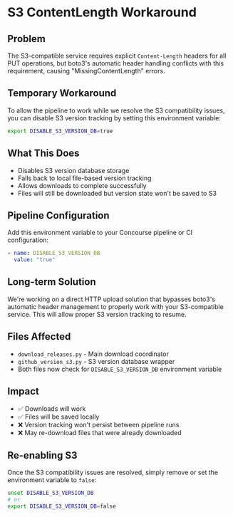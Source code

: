 # S3 ContentLength Workaround

## Problem
The S3-compatible service requires explicit `Content-Length` headers for all PUT operations, but boto3's automatic header handling conflicts with this requirement, causing "MissingContentLength" errors.

## Temporary Workaround
To allow the pipeline to work while we resolve the S3 compatibility issues, you can disable S3 version tracking by setting this environment variable:

```bash
export DISABLE_S3_VERSION_DB=true
```

## What This Does
- Disables S3 version database storage
- Falls back to local file-based version tracking
- Allows downloads to complete successfully
- Files will still be downloaded but version state won't be saved to S3

## Pipeline Configuration
Add this environment variable to your Concourse pipeline or CI configuration:

```yaml
- name: DISABLE_S3_VERSION_DB
  value: "true"
```

## Long-term Solution
We're working on a direct HTTP upload solution that bypasses boto3's automatic header management to properly work with your S3-compatible service. This will allow proper S3 version tracking to resume.

## Files Affected
- `download_releases.py` - Main download coordinator
- `github_version_s3.py` - S3 version database wrapper
- Both files now check for `DISABLE_S3_VERSION_DB` environment variable

## Impact
- ✅ Downloads will work
- ✅ Files will be saved locally 
- ❌ Version tracking won't persist between pipeline runs
- ❌ May re-download files that were already downloaded

## Re-enabling S3
Once the S3 compatibility issues are resolved, simply remove or set the environment variable to `false`:

```bash
unset DISABLE_S3_VERSION_DB
# or
export DISABLE_S3_VERSION_DB=false
```